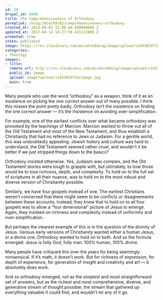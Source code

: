 ```yaml
---
id: 29
drupal_id: 4568
title: The Comprehensiveness of Orthodoxy
permalink: /blog/2014/09/02/comprehensiveness-orthodoxy
created_at: 2014-09-02 13:00:48.000000000 Z
updated_at: 2017-04-14 14:27:58.421122000 Z
promoted: true
state: published
image: https://res.cloudinary.com/micahredding/image/upload/v1453059719/image.jpg
categories:
- Theology
images:
- title: 
  remote_url: http://res.cloudinary.com/micahredding/image/upload/v1453059719/image.jpg
  public_id: image
  upload: image/upload/v1453059719/image.jpg
  main: true
---
```

Many people who use the word “orthodoxy” as a weapon, think of it as an insistence on picking the one correct answer out of many possible. I think this misses the point pretty badly. Orthodoxy isn’t the insistence on finding the one correct answer — it’s the insistence on avoiding over-simplification.

For example, one of the earliest conflicts over what became orthodoxy was provoked by the teachings of Marcion. Marcion wanted to throw out all of the Old Testament and most of the New Testament, and thus establish a Christianity that had no reference to Jews or Judaism. For a gentile world, this was undoubtedly appealing. Jewish history and culture was hard to understand, the Old Testament seemed rather cruel, and wouldn’t it be better if we just stripped things down to the basics?

Orthodoxy insisted otherwise. Yes, Judaism was complex, and the Old Testament stories were tough to grapple with, but ultimately, to lose those would be to lose richness, depth, and complexity. To hold on to the full set of scriptures in all their nuance, was to hold on to the most robust and diverse version of Christianity possible.

Similarly, we have four gospels instead of one. The earliest Christians weren’t concerned that there might seem to be conflicts or disagreements between these accounts. Instead, they knew that to hold on to all four gospels was to allow a “four dimensional” picture of Jesus to emerge. Again, they insisted on richness and complexity instead of uniformity and over-simplification.

But perhaps the clearest example of this is in the question of the divinity of Jesus. Various early versions of Christianity wanted either a human Jesus, or a divine one. Orthodoxy wanted to hold on to both. And so the formula emerged: Jesus is fully God, fully man. 100% human, 100% divine.

Many people have critiqued this over the years for being seemingly nonsensical. If it’s math, it doesn’t work. But for richness of expression, for depth of experience, for generation of insight and creativity and art — it absolutely does work.

And so orthodoxy emerged, not as the simplest and most straightforward set of answers, but as the richest and most comprehensive, diverse, and generative stream of thought possible; the stream that gathered up everything valuable it could find, and wouldn’t let any of it go.

